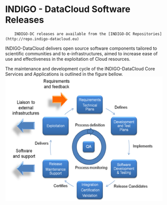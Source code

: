# INDIGO - DataCloud Software Releases

        INDIGO-DC releases are available from the [INDIGO-DC Repositories](http://repo.indigo-datacloud.eu)
        
INDIGO-DataCloud delivers open source software components tailored to scientific communities and to e-infrastructures, aimed to increase ease of use and effectiveness in the exploitation of Cloud resources.


The maintenance and development cycle of the INDIGO-DataCloud Core Services and Applications  is outlined in the figure bellow. 
![](indigodc_lifecycle.png)


